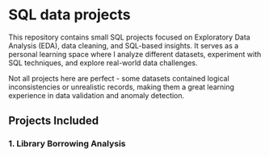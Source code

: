 # SQL data projects

This repository contains small SQL projects focused on Exploratory Data Analysis (EDA), data cleaning, and SQL-based insights. It serves as a personal learning space where I analyze different datasets, experiment with SQL techniques, and explore real-world data challenges.

Not all projects here are perfect - some datasets contained logical inconsistencies or unrealistic records, making them a great learning experience in data validation and anomaly detection.

## Projects Included

### 1. Library Borrowing Analysis
